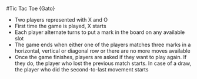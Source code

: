 #Tic Tac Toe {Gato}
<ul>
  <li>Two players represented with X and O</li>
  <li>First time the game is played, X starts</li>
  <li>Each player alternate turns to put a mark in the board on any available slot</li>
  <li>The game ends when either one of the players matches three marks in a horizontal, vertical or diagonal row or there are no more moves available</li>
  <li>Once the game finishes, players are asked if they want to play again. If they do, the player who lost the previous match starts. In case of a draw, the player who did the second-to-last movement starts</li>
</ul>